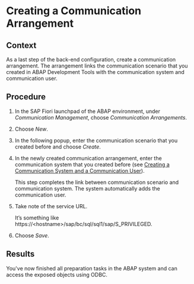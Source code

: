 <!-- loio167b9ba242cb4676afa4319104094f83 -->

# Creating a Communication Arrangement



## Context

As a last step of the back-end configuration, create a communication arrangement. The arrangement links the communication scenario that you created in ABAP Development Tools with the communication system and communication user.



## Procedure

1.  In the SAP Fiori launchpad of the ABAP environment, under *Communication Management*, choose *Communication Arrangements*.

2.  Choose *New*.

3.  In the following popup, enter the communication scenario that you created before and choose *Create*.

4.  In the newly created communication arrangement, enter the communication system that you created before \(see [Creating a Communication System and a Communication User](Creating_a_Communication_System_and_a_Communication_User_28881fb.md)\).

    This step completes the link between communication scenario and communication system. The system automatically adds the communication user.

5.  Take note of the service URL.

    It’s something like https://<hostname\>/sap/bc/sql/sql1/sap/S\_PRIVILEGED.

6.  Choose *Save*.




<a name="loio167b9ba242cb4676afa4319104094f83__result_gkh_1yw_5qb"/>

## Results

You've now finished all preparation tasks in the ABAP system and can access the exposed objects using ODBC.

